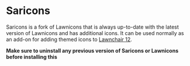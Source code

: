 # Saricons
Saricons is a fork of Lawnicons that is always up-to-date with the latest version of Lawnicons and has additional icons. It can be used normally as an add-on for adding themed icons to [Lawnchair 12](https://github.com/LawnchairLauncher/lawnchair).

**Make sure to uninstall any previous version of Saricons or Lawnicons before installing this**